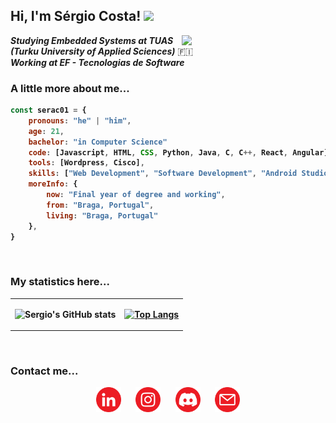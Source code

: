 <h2><b> Hi, I'm Sérgio Costa! </b><img src="https://upload.wikimedia.org/wikipedia/commons/e/e2/Math_-_Idil_Keysan_-_Wikimedia_Giphy_stickers_2019.gif" width="50"></h2>

<img align='right' src="https://pankajvyas.in/static/media/front.48645a7b.gif" width="230">

<em><b>Studying Embedded Systems at TUAS (Turku University of Applied Sciences)</b></em> 🇫🇮<br>
<em><b>Working at EF - Tecnologias de Software</b></em>


### <b>A little more about me...  

```javascript
const serac01 = {
    pronouns: "he" | "him",
    age: 21,
    bachelor: "in Computer Science"
    code: [Javascript, HTML, CSS, Python, Java, C, C++, React, Angular],
    tools: [Wordpress, Cisco],
    skills: ["Web Development", "Software Development", "Android Studio"],
    moreInfo: {
        now: "Final year of degree and working",
        from: "Braga, Portugal",
        living: "Braga, Portugal"
    },
}
```

<br/>

### <b>My statistics here...  </b>

<table>
<tr>
<td>
<div>

![Sergio's GitHub stats](https://github-readme-stats.vercel.app/api/?username=serac01&show_icons=true&title_color=fff&icon_color=79ff97&text_color=9f9f9f&bg_color=151515)

</div>
</td>
<td>
<div>

[![Top Langs](https://github-readme-stats.vercel.app/api/top-langs/?username=serac01)](https://github.com/anuraghazra/github-readme-stats)

</div>
</td>
</tr>
</table>

<br/>

### <b>Contact me...  </b>

<p align="center">
  <a href="https://www.linkedin.com/in/serac01/"><img src="images/linkedin.png" width="40"/></a>
  &#8287;&#8287;&#8287;&#8287;
  <a href="https://www.instagram.com/serac.01/"><img src="images/instagram.png" width="40"/></a>
  &#8287;&#8287;&#8287;&#8287;
  <a href="https://www.discordapp.com/users/585416804612964352"><img src="images/discord.png" width="40"/></a>
  &#8287;&#8287;&#8287;&#8287;
  <a href="mailto:p.serac01@gmail.com"><img src="images/email.png" width="40"/></a>
</p>
